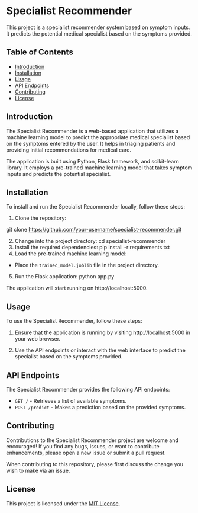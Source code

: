 # Specialist Recommender

This project is a specialist recommender system based on symptom inputs. It predicts the potential medical specialist based on the symptoms provided.

## Table of Contents

- [Introduction](#introduction)
- [Installation](#installation)
- [Usage](#usage)
- [API Endpoints](#api-endpoints)
- [Contributing](#contributing)
- [License](#license)

## Introduction

The Specialist Recommender is a web-based application that utilizes a machine learning model to predict the appropriate medical specialist based on the symptoms entered by the user. It helps in triaging patients and providing initial recommendations for medical care.

The application is built using Python, Flask framework, and scikit-learn library. It employs a pre-trained machine learning model that takes symptom inputs and predicts the potential specialist.

## Installation

To install and run the Specialist Recommender locally, follow these steps:

1. Clone the repository:

git clone https://github.com/your-username/specialist-recommender.git

2. Change into the project directory:
   cd specialist-recommender
3. Install the required dependencies:
   pip install -r requirements.txt
4. Load the pre-trained machine learning model:

- Place the `trained_model.joblib` file in the project directory.

5. Run the Flask application:
   python app.py

The application will start running on http://localhost:5000.

## Usage

To use the Specialist Recommender, follow these steps:

1. Ensure that the application is running by visiting http://localhost:5000 in your web browser.

2. Use the API endpoints or interact with the web interface to predict the specialist based on the symptoms provided.

## API Endpoints

The Specialist Recommender provides the following API endpoints:

- `GET /` - Retrieves a list of available symptoms.
- `POST /predict` - Makes a prediction based on the provided symptoms.


## Contributing

Contributions to the Specialist Recommender project are welcome and encouraged! If you find any bugs, issues, or want to contribute enhancements, please open a new issue or submit a pull request.

When contributing to this repository, please first discuss the change you wish to make via an issue.

## License

This project is licensed under the [MIT License](LICENSE).


